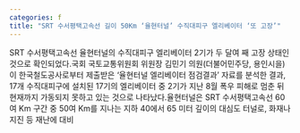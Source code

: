 ```yaml
---
categories: f
title: "SRT 수서평택고속선 길이 50Km ‘율현터널’ 수직대피구 엘리베이터 ‘또 고장’"
---
```

SRT 수서평택고속선 율현터널의 수직대피구 엘리베이터 2기가 두 달여 째 고장 상태인 것으로 확인되었다.국회 국토교통위원회 위원장 김민기 의원(더불어민주당, 용인시을)이 한국철도공사로부터 제출받은 ‘율현터널 엘리베이터 점검결과’ 자료를 분석한 결과, 17개 수직대피구에 설치된 17기의 엘리베이터 중 2기가 지난 8월 폭우 피해로 멈춘 뒤 현재까지 가동되지 못하고 있는 것으로 나타났다.율현터널은 SRT 수서평택고속선 60여 Km 구간 중 50여 Km를 지나는 지하 40에서 65 미터 깊이의 대심도 터널로, 화재나 지진 등 재난에 대비